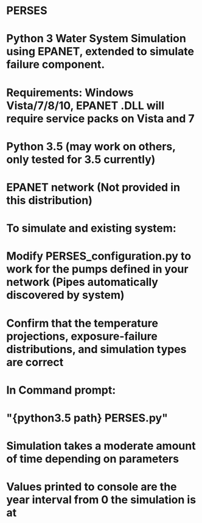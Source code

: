 # PERSES
# Python 3 Water System Simulation using EPANET, extended to simulate failure component.
# Requirements: Windows Vista/7/8/10, EPANET .DLL will require service packs on Vista and 7
#               Python 3.5 (may work on others, only tested for 3.5 currently)
#               EPANET network (Not provided in this distribution)
# To simulate and existing system:
#     Modify PERSES_configuration.py to work for the pumps defined in your network (Pipes automatically discovered by system)
#     Confirm that the temperature projections, exposure-failure distributions, and simulation types are correct
#     In Command prompt:
#         "{python3.5 path} PERSES.py"
#     Simulation takes a moderate amount of time depending on parameters
#     Values printed to console are the year interval from 0 the simulation is at
